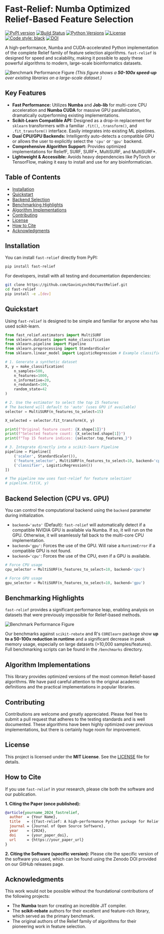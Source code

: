 # Fast-Relief: Numba Optimized Relief-Based Feature Selection

[![PyPI version](https://img.shields.io/pypi/v/fast-relief.svg)](https://pypi.org/project/fast-relief/)
[![Build Status](https://img.shields.io/github/actions/workflow/status/your-username/fast-relief/ci.yml?branch=main)](https://github.com/your-username/fast-relief/actions)
[![Python Versions](https://img.shields.io/pypi/pyversions/fast-relief.svg)](https://pypi.org/project/fast-relief/)
[![License](https://img.shields.io/pypi/l/fast-relief.svg)](https://github.com/your-username/fast-relief/blob/main/LICENSE)
[![Code style: black](https://img.shields.io/badge/code%20style-black-000000.svg)](https://github.com/psf/black)
[![DOI](https://zenodo.org/badge/DOI/your-zenodo-doi.svg)](https://doi.org/your-zenodo-doi)
<!-- start-include -->
A high-performance, Numba and CUDA-accelerated Python implementation of the complete Relief family of feature selection algorithms. `fast-relief` is designed for speed and scalability, making it possible to apply these powerful algorithms to modern, large-scale bioinformatics datasets.

![Benchmark Performance Figure](https://raw.githubusercontent.com/your-username/fast-relief/main/docs/assets/benchmark_figure.png)
*(This figure shows a **50-100x speed-up** over existing libraries on a large-scale dataset.)*

## Key Features

*   **Fast Performance:** Utilizes **Numba** and **Job-lib** for multi-core CPU acceleration and **Numba CUDA** for massive GPU parallelization, dramatically outperforming existing implementations.
*   **Scikit-Learn Compatible API:** Designed as a drop-in replacement for `sklearn` transformers with a familiar `.fit()`, `.transform()`, and `.fit_transform()` interface. Easily integrates into existing ML pipelines.
*   **Dual CPU/GPU Backends:** Intelligently auto-detects a compatible GPU or allows the user to explicitly select the `'cpu'` or `'gpu'` backend.
*   **Comprehensive Algorithm Support:** Provides optimized implementations for ReliefF, SURF, SURF*, MultiSURF, and MultiSURF*.
*   **Lightweight & Accessible:** Avoids heavy dependencies like PyTorch or TensorFlow, making it easy to install and use for any bioinformatician.
<!-- end-include -->
## Table of Contents

- [Installation](#installation)
- [Quickstart](#quickstart)
- [Backend Selection](#backend-selection-cpu-vs-gpu)
- [Benchmarking Highlights](#benchmarking-highlights)
- [Algorithm Implementations](#algorithm-implementations)
- [Contributing](#contributing)
- [License](#license)
- [How to Cite](#how-to-cite)
- [Acknowledgments](#acknowledgments)

## Installation

You can install `fast-relief` directly from PyPI:

```bash
pip install fast-relief
```

For developers, install with all testing and documentation dependencies:
```bash
git clone https://github.com/GavinLynch04/FastRelief.git
cd fast-relief
pip install -e .[dev]
```

## Quickstart

Using `fast-relief` is designed to be simple and familiar for anyone who has used scikit-learn.

```python
from fast_relief.estimators import MultiSURF
from sklearn.datasets import make_classification
from sklearn.pipeline import Pipeline
from sklearn.preprocessing import StandardScaler
from sklearn.linear_model import LogisticRegression # Example classifier

# 1. Generate a synthetic dataset
X, y = make_classification(
    n_samples=500,
    n_features=1000,
    n_informative=20,
    n_redundant=100,
    random_state=42
)

# 2. Use the estimator to select the top 15 features
# The backend will default to 'auto' (uses GPU if available)
selector = MultiSURF(n_features_to_select=15)

X_selected = selector.fit_transform(X, y)

print(f"Original feature count: {X.shape[1]}")
print(f"Selected feature count: {X_selected.shape[1]}")
print(f"Top 15 feature indices: {selector.top_features_}")

# 3. Integrate directly into a scikit-learn Pipeline
pipeline = Pipeline([
    ('scaler', StandardScaler()),
    ('feature_selector', MultiSURF(n_features_to_select=10, backend='cpu')),
    ('classifier', LogisticRegression())
])

# The pipeline now uses fast-relief for feature selection!
# pipeline.fit(X, y)
```

## Backend Selection (CPU vs. GPU)

You can control the computational backend using the `backend` parameter during initialization.

*   `backend='auto'` (Default): `fast-relief` will automatically detect if a compatible NVIDIA GPU is available via Numba. If so, it will run on the GPU. Otherwise, it will seamlessly fall back to the multi-core CPU implementation.
*   `backend='gpu'`: Forces the use of the GPU. Will raise a `RuntimeError` if a compatible GPU is not found.
*   `backend='cpu'`: Forces the use of the CPU, even if a GPU is available.

```python
# Force CPU usage
cpu_selector = MultiSURF(n_features_to_select=10, backend='cpu')

# Force GPU usage
gpu_selector = MultiSURF(n_features_to_select=10, backend='gpu')
```

## Benchmarking Highlights

`fast-relief` provides a significant performance leap, enabling analysis on datasets that were previously impossible for Relief-based methods.

![Benchmark Performance Figure](https://raw.githubusercontent.com/your-username/fast-relief/main/docs/assets/benchmark_figure.png)

Our benchmarks against `scikit-rebate` and R's `CORElearn` package show **up to a 50-100x reduction in runtime** and a significant decrease in peak memory usage, especially on large datasets (>10,000 samples/features). Full benchmarking scripts can be found in the `/benchmarks` directory.

## Algorithm Implementations

This library provides optimized versions of the most common Relief-based algorithms. We have paid careful attention to the original academic definitions and the practical implementations in popular libraries.

## Contributing

Contributions are welcome and greatly appreciated. Please feel free to submit a pull request that adheres to the testing standards and is well documented. These algorithms have been highly optimized over previous implementations, but there is certainly huge room for improvement.

## License

This project is licensed under the **MIT License**. See the [LICENSE](LICENSE) file for details.

## How to Cite

If you use `fast-relief` in your research, please cite both the software and our publication.

**1. Citing the Paper (once published):**
```bibtex
@article{yourname_2024_fastrelief,
  author  = {Your Name},
  title   = {{fast-relief: A high-performance Python package for Relief-based feature selection}},
  journal = {Journal of Open Source Software},
  year    = {2024},
  doi     = {your_paper_doi},
  url     = {https://your_paper_url}
}
```

**2. Citing the Software (specific version):**
Please cite the specific version of the software you used, which can be found using the Zenodo DOI provided on our GitHub releases page.

## Acknowledgments

This work would not be possible without the foundational contributions of the following projects:
*   The **Numba** team for creating an incredible JIT compiler.
*   The **scikit-rebate** authors for their excellent and feature-rich library, which served as the primary benchmark.
*   The original authors of the Relief family of algorithms for their pioneering work in feature selection.
```
